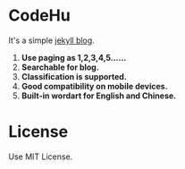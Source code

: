 # CodeHu

It's a simple [jekyll blog](jasonjson.github.io).

1. **Use paging as 1,2,3,4,5......**   
1. **Searchable for blog.**    
1. **Classification is supported.**   
1. **Good compatibility on mobile devices.**    
1. **Built-in wordart for English and Chinese.**   

# License

Use MIT License.
